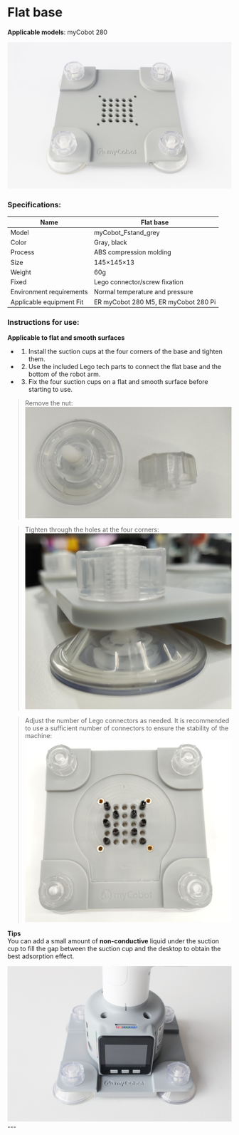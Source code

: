 # Flat base

**Applicable models**: myCobot 280

![Figure 12](../../resources\4-SupportAndService\Accessories\base1/stand_f_1.jpg)

### Specifications:

| Name | Flat base |
| -------------- | ------------------------------------ |
| Model | myCobot_Fstand_grey |
| Color | Gray, black |
| Process | ABS compression molding |
| Size | 145×145×13 |
| Weight | 60g |
| Fixed | Lego connector/screw fixation |
| Environment requirements | Normal temperature and pressure |
| Applicable equipment Fit | ER myCobot 280 M5, ER myCobot 280 Pi |

### Instructions for use:

**Applicable to flat and smooth surfaces** <br>

- 1. Install the suction cups at the four corners of the base and tighten them.

- 2. Use the included Lego tech parts to connect the flat base and the bottom of the robot arm.

- 3. Fix the four suction cups on a flat and smooth surface before starting to use.

> Remove the nut:
> ![alt text](../../resources\4-SupportAndService\Accessories\base1/SuctionInstallation.jpg)

> Tighten through the holes at the four corners:
> ![alt text](../../resources\4-SupportAndService\Accessories\base1/SuctionInstallation2.jpg)

> Adjust the number of Lego connectors as needed. It is recommended to use a sufficient number of connectors to ensure the stability of the machine:
> ![alt text](../../resources\4-SupportAndService\Accessories\base1/SuctionInstallation3.jpg)

**Tips** <br>
You can add a small amount of **non-conductive** liquid under the suction cup to fill the gap between the suction cup and the desktop to obtain the best adsorption effect.

![Figure 12](../../resources\4-SupportAndService\Accessories\base1/SuctionInstallation4.jpg) ---